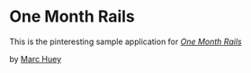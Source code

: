 # One Month Rails

This is the pinteresting sample application for
[*One Month Rails*](http://onemonthrails.com)

by [Marc Huey](http://marchuey.com)